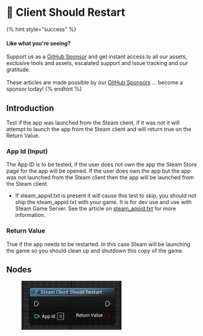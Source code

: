 # 🔵 Client Should Restart

{% hint style="success" %}
#### Like what you're seeing?

Support us as a [GitHub Sponsor](../../../../become-a-sponsor/) and get instant access to all our assets, exclusive tools and assets, escalated support and issue tracking and our gratitude.\
\
These articles are made possible by our [GitHub Sponsors](../../../../become-a-sponsor/) ... become a sponsor today!
{% endhint %}

## Introduction

Test if the app was launched from the Steam client, if it was not it will attempt to launch the app from the Steam client and will return true on the Return Value.

### App Id (Input)

The App ID is to be tested, if the user does not own the app the Steam Store page for the app will be opened. If the user does own the app but the app was not launched from the Steam client then the app will be launched from the Steam client.

* If steam\_appid.txt is present it will cause this test to skip, you should not ship the steam\_appid.txt with your game. It is for dev use and use with Steam Game Server. See the article on [steam\_appid.txt](../../../../company/steam/steamworks/steam\_appid.txt.md) for more information.

### Return Value

True if the app needs to be restarted. In this case Steam will be launching the game so you should clean up and shutdown this copy of the game.

## Nodes

<figure><img src="../../../../.gitbook/assets/image (197).png" alt=""><figcaption></figcaption></figure>
